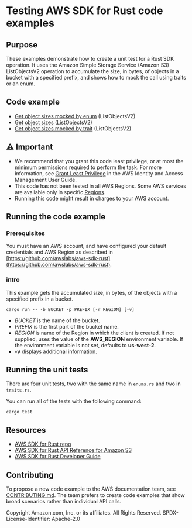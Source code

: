 # Testing AWS SDK for Rust code examples

## Purpose

These examples demonstrate how to create a unit test for a Rust SDK operation.
It uses the Amazon Simple Storage Service (Amazon S3) ListObjectsV2 operation
to accumulate the size, in bytes, of objects in a bucket with a specified prefix,
and shows how to mock the call using traits or an enum.

## Code example

- [Get object sizes mocked by enum](src/enums.rs) (ListObjectsV2)
- [Get object sizes](src/intro.rs) (ListObjectsV2)
- [Get object sizes mocked by trait](src/traits.rs) (ListObjectsV2)

## ⚠ Important

- We recommend that you grant this code least privilege, 
  or at most the minimum permissions required to perform the task.
  For more information, see
  [Grant Least Privilege](https://docs.aws.amazon.com/IAM/latest/UserGuide/best-practices.html#grant-least-privilege)
  in the AWS Identity and Access Management User Guide.
- This code has not been tested in all AWS Regions.
  Some AWS services are available only in specific
  [Regions](https://aws.amazon.com/about-aws/global-infrastructure/regional-product-services).
- Running this code might result in charges to your AWS account.

## Running the code example

### Prerequisites

You must have an AWS account, and have configured your default credentials and AWS Region as described in [https://github.com/awslabs/aws-sdk-rust](https://github.com/awslabs/aws-sdk-rust).

### intro

This example gets the accumulated size, in bytes, of the objects with a specified prefix in a bucket.

`cargo run -- -b BUCKET -p PREFIX [-r REGION] [-v]`

- _BUCKET_ is the name of the bucket.
- _PREFIX_ is the first part of the bucket name.
- _REGION_ is name of the Region in which the client is created.
  If not supplied, uses the value of the __AWS_REGION__ environment variable.
  If the environment variable is not set, defaults to __us-west-2__.
- __-v__ displays additional information.

## Running the unit tests

There are four unit tests, two with the same name in `enums.rs` and two in `traits.rs`.

You can run all of the tests with the following command:

`cargo test`

## Resources

- [AWS SDK for Rust repo](https://github.com/awslabs/aws-sdk-rust)
- [AWS SDK for Rust API Reference for Amazon S3](https://docs.rs/aws-sdk-s3)
- [AWS SDK for Rust Developer Guide](https://docs.aws.amazon.com/sdk-for-rust/latest/dg)

## Contributing

To propose a new code example to the AWS documentation team, 
see [CONTRIBUTING.md](https://github.com/awsdocs/aws-doc-sdk-examples/blob/master/CONTRIBUTING.md). 
The team prefers to create code examples that show broad scenarios rather than individual API calls.

Copyright Amazon.com, Inc. or its affiliates. All Rights Reserved. SPDX-License-Identifier: Apache-2.0